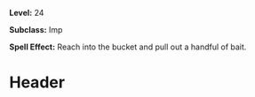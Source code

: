 <!-- TITLE: Skill: Dig Grubs -->
<!-- SUBTITLE:  If worms are your thing...-->

**Level:** 24

**Subclass:** Imp

**Spell Effect:** Reach into the bucket and pull out a handful of bait.

# Header